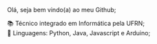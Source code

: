 Olá, seja bem vindo(a) ao meu Github;     

📚 Técnico integrado em Informática pela UFRN;        
🏅 Linguagens: Python, Java, Javascript e Arduino;
